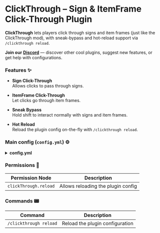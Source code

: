 # ClickThrough – Sign & ItemFrame Click-Through Plugin

**ClickThrough** lets players click through signs and item frames (just like the ClickThrough mod), with sneak-bypass and hot-reload support via `/clickthrough reload`.

**Join our** [**Discord**](https://discord.gg/YGzA4UxzFB) — discover other cool plugins, suggest new features, or get help with configurations.

### Features ✨

- **Sign Click-Through**  
  Allows clicks to pass through signs.

- **ItemFrame Click-Through**  
  Let clicks go through item frames.

- **Sneak Bypass**  
  Hold shift to interact normally with signs and item frames.

- **Hot Reload**  
  Reload the plugin config on-the-fly with `/clickthrough reload`.

### Main config (`config.yml`) ⚙️

<details>
  <summary><strong>config.yml</strong></summary>

  ```yaml
# Join our discord - https://discord.gg/YGzA4UxzFB you can find other cool plugins there.
# Permissions
# "clickThrough.reload" - permission required to use "/clickthrough reload" command

sign:
  doClickThrough: true
  # if player is sneaking, do not click through
  # recommended true, otherwise player can't change sign text
  ignoreWhenPlayerSneaking: true

itemFrame:
  doClickThrough: true
  # if player is sneaking, do not click through
  # recommended true, otherwise player can't change item in ItemFrame
  ignoreWhenPlayerSneaking: true
  # if true, click through only if itemFrame has item
  requiredItemInFrame: true

# supports MiniMessage
noPermissionToReload: "<red>✘ <white>You don't have permission to reload Config!"
configReloaded: "<green>✔ <white>Config reloaded!"
````

</details>

### Permissions 🔐

| Permission Node       | Description                        |
| --------------------- | ---------------------------------- |
| `clickThrough.reload` | Allows reloading the plugin config |

### Commands 📟

| Command                | Description                     |
| ---------------------- | ------------------------------- |
| `/clickthrough reload` | Reload the plugin configuration |
